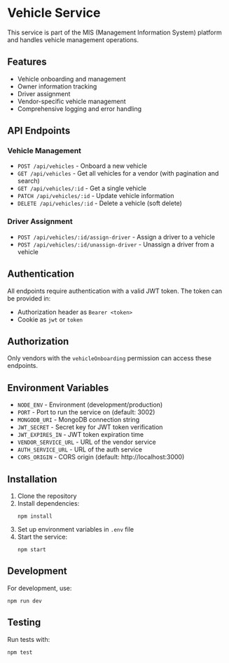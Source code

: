 # Vehicle Service

This service is part of the MIS (Management Information System) platform and handles vehicle management operations.

## Features

- Vehicle onboarding and management
- Owner information tracking
- Driver assignment
- Vendor-specific vehicle management
- Comprehensive logging and error handling

## API Endpoints

### Vehicle Management

- `POST /api/vehicles` - Onboard a new vehicle
- `GET /api/vehicles` - Get all vehicles for a vendor (with pagination and search)
- `GET /api/vehicles/:id` - Get a single vehicle
- `PATCH /api/vehicles/:id` - Update vehicle information
- `DELETE /api/vehicles/:id` - Delete a vehicle (soft delete)

### Driver Assignment

- `POST /api/vehicles/:id/assign-driver` - Assign a driver to a vehicle
- `POST /api/vehicles/:id/unassign-driver` - Unassign a driver from a vehicle

## Authentication

All endpoints require authentication with a valid JWT token. The token can be provided in:
- Authorization header as `Bearer <token>`
- Cookie as `jwt` or `token`

## Authorization

Only vendors with the `vehicleOnboarding` permission can access these endpoints.

## Environment Variables

- `NODE_ENV` - Environment (development/production)
- `PORT` - Port to run the service on (default: 3002)
- `MONGODB_URI` - MongoDB connection string
- `JWT_SECRET` - Secret key for JWT token verification
- `JWT_EXPIRES_IN` - JWT token expiration time
- `VENDOR_SERVICE_URL` - URL of the vendor service
- `AUTH_SERVICE_URL` - URL of the auth service
- `CORS_ORIGIN` - CORS origin (default: http://localhost:3000)

## Installation

1. Clone the repository
2. Install dependencies:
   ```
   npm install
   ```
3. Set up environment variables in `.env` file
4. Start the service:
   ```
   npm start
   ```

## Development

For development, use:
```
npm run dev
```

## Testing

Run tests with:
```
npm test
``` 